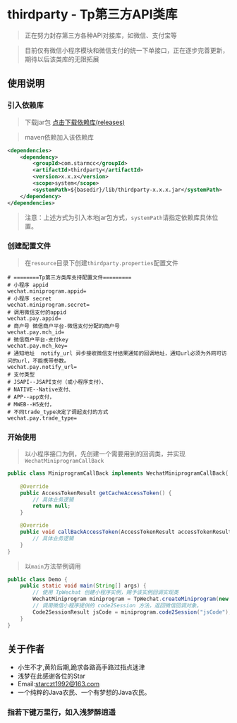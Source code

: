 # thirdparty - Tp第三方API类库
> 正在努力封存第三方各种API对接库，如微信、支付宝等

> 目前仅有微信小程序模块和微信支付的统一下单接口，正在逐步完善更新，期待以后该类库的无限拓展

## 使用说明

### 引入依赖库

> 下载jar包  [点击下载依赖库(releases)](<https://github.com/starmcc/thirdparty/releases>)

> maven依赖加入该依赖库

```xml
<dependencies>
    <dependency>
        <groupId>com.starmcc</groupId>
        <artifactId>thirdparty</artifactId>
        <version>x.x.x</version>
        <scope>system</scope>
        <systemPath>${basedir}/lib/thirdparty-x.x.x.jar</systemPath>
    </dependency>
</dependencies>
```

> 注意：上述方式为引入本地jar包方式，`systemPath`请指定依赖库具体位置。

### 创建配置文件

> 在`resource`目录下创建`thirdparty.properties`配置文件

```properties
# ========Tp第三方类库支持配置文件=========
# 小程序 appid
wechat.miniprogram.appid=
# 小程序 secret
wechat.miniprogram.secret=
# 调用微信支付的appid
wechat.pay.appid=
# 商户号 微信商户平台-微信支付分配的商户号
wechat.pay.mch_id=
# 微信商户平台-支付key
wechat.pay.mch_key=
# 通知地址	notify_url 异步接收微信支付结果通知的回调地址，通知url必须为外网可访问的url，不能携带参数。
wechat.pay.notify_url=
# 支付类型
# JSAPI--JSAPI支付（或小程序支付）、
# NATIVE--Native支付、
# APP--app支付，
# MWEB--H5支付，
# 不同trade_type决定了调起支付的方式
wechat.pay.trade_type=
```

### 开始使用

> 以小程序接口为例，先创建一个需要用到的回调类，并实现`WechatMiniprogramCallBack`

```java
public class MiniprogramCallBack implements WechatMiniprogramCallBack{
    
    @Override
    public AccessTokenResult getCacheAccessToken() {
        // 具体业务逻辑
        return null;
    }

    @Override
    public void callBackAccessToken(AccessTokenResult accessTokenResult) {
        // 具体业务逻辑
    }
}
```

> 以`main`方法举例调用

```java
public class Demo {
    public static void main(String[] args) {
        // 使用 TpWechat 创建小程序实例，赐予该实例回调实现类
        WechatMiniprogram miniprogram = TpWechat.createMiniprogram(new MiniprogramCallBack());
        // 调用微信小程序提供的 code2Session 方法，返回微信回调对象。
        Code2SessionResult jsCode = miniprogram.code2Session("jsCode");
    }
}
```




## 关于作者

- 小生不才,黄阶后期,跪求各路高手路过指点迷津
- 浅梦在此感谢各位的Star
- Email:starczt1992@163.com
- 一个纯粹的Java农民、一个有梦想的Java农民。

### 指若下键万里行，如入浅梦醉逍遥

